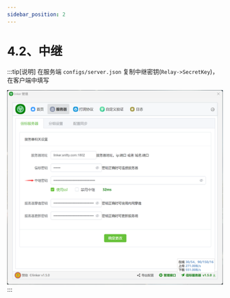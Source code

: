 ```yaml
---
sidebar_position: 2
---
```


# 4.2、中继

:::tip[说明]
在服务端 `configs/server.json` 复制中继密钥(`Relay->SecretKey`)，在客户端中填写

![Docusaurus Plushie](./img/relay.png)
:::
